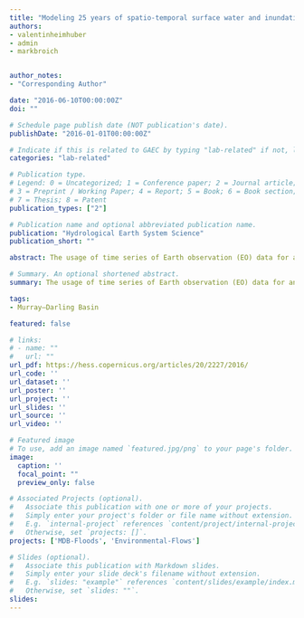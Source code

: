 ```yaml
---
title: "Modeling 25 years of spatio-temporal surface water and inundation dynamics on large river basin scale using time series of Earth observation data"
authors:
- valentinheimhuber
- admin
- markbroich


author_notes:
- "Corresponding Author"

date: "2016-06-10T00:00:00Z"
doi: ""

# Schedule page publish date (NOT publication's date).
publishDate: "2016-01-01T00:00:00Z"

# Indicate if this is related to GAEC by typing "lab-related" if not, leave blank
categories: "lab-related"

# Publication type.
# Legend: 0 = Uncategorized; 1 = Conference paper; 2 = Journal article;
# 3 = Preprint / Working Paper; 4 = Report; 5 = Book; 6 = Book section;
# 7 = Thesis; 8 = Patent
publication_types: ["2"]

# Publication name and optional abbreviated publication name.
publication: "Hydrological Earth System Science"
publication_short: ""

abstract: The usage of time series of Earth observation (EO) data for analyzing and modeling surface water extent (SWE) dynamics across broad geographic regions provides important information for sustainable management and restoration of terrestrial surface water resources, which suffered alarming declines and deterioration globally. The main objective of this research was to model SWE dynamics from a unique, statistically validated Landsat-based time series (1986–2011) continuously through cycles of flooding and drying across a large and heterogeneous river basin, the Murray–Darling Basin (MDB) in Australia. We used dynamic linear regression to model remotely sensed SWE as a function of river flow and spatially explicit time series of soil moisture (SM), evapotranspiration (ET), and rainfall (P). To enable a consistent modeling approach across space, we modeled SWE dynamics separately for hydrologically distinct floodplain, floodplain-lake, and non-floodplain areas within eco-hydrological zones and 10km × 10km grid cells. We applied this spatial modeling framework to three sub-regions of the MDB, for which we quantified independently validated lag times between river gauges and each individual grid cell and identified the local combinations of variables that drive SWE dynamics. Based on these automatically quantified flow lag times and variable combinations, SWE dynamics on 233 (64 %) out of 363 floodplain grid cells were modeled with a coefficient of determination (r2) greater than 0.6. The contribution of P, ET, and SM to the predictive performance of models differed among the three sub-regions, with the highest contributions in the least regulated and most arid sub-region. The spatial modeling framework presented here is suitable for modeling SWE dynamics on finer spatial entities compared to most existing studies and applicable to other large and heterogeneous river basins across the world.

# Summary. An optional shortened abstract.
summary: The usage of time series of Earth observation (EO) data for analyzing and modeling surface water extent (SWE) dynamics across broad geographic regions provides important information for sustainable management and restoration of terrestrial surface water resources, which suffered alarming declines and deterioration globally.

tags:
- Murray–Darling Basin

featured: false

# links:
# - name: ""
#   url: ""
url_pdf: https://hess.copernicus.org/articles/20/2227/2016/
url_code: ''
url_dataset: ''
url_poster: ''
url_project: ''
url_slides: ''
url_source: ''
url_video: ''

# Featured image
# To use, add an image named `featured.jpg/png` to your page's folder. 
image:
  caption: ''
  focal_point: ""
  preview_only: false

# Associated Projects (optional).
#   Associate this publication with one or more of your projects.
#   Simply enter your project's folder or file name without extension.
#   E.g. `internal-project` references `content/project/internal-project/index.md`.
#   Otherwise, set `projects: []`.
projects: ['MDB-Floods', 'Environmental-Flows']

# Slides (optional).
#   Associate this publication with Markdown slides.
#   Simply enter your slide deck's filename without extension.
#   E.g. `slides: "example"` references `content/slides/example/index.md`.
#   Otherwise, set `slides: ""`.
slides:
---
```



